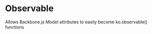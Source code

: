 Observable
==========

Allows Backbone.js Model attributes to easily become ko.observable() functions
